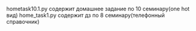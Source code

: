 hometask10.1.py содержит домашнее задание по 10 семинару(one hot вид)
home_task1.py содержит дз по 8 семинару(телефонный справочник)
